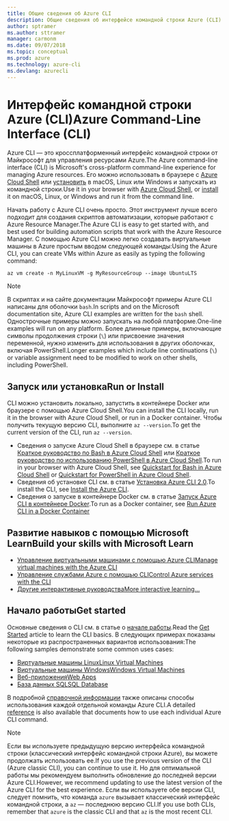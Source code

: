 ```yaml
---
title: Общие сведения об Azure CLI
description: Общие сведения об интерфейсе командной строки Azure (CLI).
author: sptramer
ms.author: sttramer
manager: carmonm
ms.date: 09/07/2018
ms.topic: conceptual
ms.prod: azure
ms.technology: azure-cli
ms.devlang: azurecli
---
```


# <a name="azure-command-line-interface-cli"></a><span data-ttu-id="77e1a-103">Интерфейс командной строки Azure (CLI)</span><span class="sxs-lookup"><span data-stu-id="77e1a-103">Azure Command-Line Interface (CLI)</span></span>

<span data-ttu-id="77e1a-104">Azure CLI — это кроссплатформенный интерфейс командной строки от Майкрософт для управления ресурсами Azure.</span><span class="sxs-lookup"><span data-stu-id="77e1a-104">The Azure command-line interface (CLI) is Microsoft's cross-platform command-line experience for managing Azure resources.</span></span>
<span data-ttu-id="77e1a-105">Его можно использовать в браузере с [Azure Cloud Shell](/azure/cloud-shell/overview) или [установить](install-azure-cli.md) в macOS, Linux или Windows и запускать из командной строки.</span><span class="sxs-lookup"><span data-stu-id="77e1a-105">Use it in your browser with [Azure Cloud Shell](/azure/cloud-shell/overview), or [install](install-azure-cli.md) it on macOS, Linux, or Windows and run it from the command line.</span></span>

<span data-ttu-id="77e1a-106">Начать работу с Azure CLI очень просто. Этот инструмент лучше всего подходит для создания скриптов автоматизации, которые работают с Azure Resource Manager.</span><span class="sxs-lookup"><span data-stu-id="77e1a-106">The Azure CLI is easy to get started with, and best used for building automation scripts that work with the Azure Resource Manager.</span></span>
<span data-ttu-id="77e1a-107">С помощью Azure CLI можно легко создавать виртуальные машины в Azure простым вводом следующей команды:</span><span class="sxs-lookup"><span data-stu-id="77e1a-107">Using the Azure CLI, you can create VMs within Azure as easily as typing the following command:</span></span>

```azurecli-interactive
az vm create -n MyLinuxVM -g MyResourceGroup --image UbuntuLTS
```

> [!NOTE]
>
> <span data-ttu-id="77e1a-108">В скриптах и на сайте документации Майкрософт примеры Azure CLI написаны для оболочки `bash`.</span><span class="sxs-lookup"><span data-stu-id="77e1a-108">In scripts and on the Microsoft documentation site, Azure CLI examples are written for the `bash` shell.</span></span> <span data-ttu-id="77e1a-109">Однострочные примеры можно запускать на любой платформе.</span><span class="sxs-lookup"><span data-stu-id="77e1a-109">One-line examples will run on any platform.</span></span> <span data-ttu-id="77e1a-110">Более длинные примеры, включающие символы продолжения строки (`\`) или присвоение значения переменной, нужно изменить для использования в других оболочках, включая PowerShell.</span><span class="sxs-lookup"><span data-stu-id="77e1a-110">Longer examples which include line continuations (`\`) or variable assignment need to be modified to work on other shells, including PowerShell.</span></span>

## <a name="run-or-install"></a><span data-ttu-id="77e1a-111">Запуск или установка</span><span class="sxs-lookup"><span data-stu-id="77e1a-111">Run or Install</span></span>

<span data-ttu-id="77e1a-112">CLI можно установить локально, запустить в контейнере Docker или браузере с помощью Azure Cloud Shell.</span><span class="sxs-lookup"><span data-stu-id="77e1a-112">You can install the CLI locally, run it in the browser with Azure Cloud Shell, or run in a Docker container.</span></span> <span data-ttu-id="77e1a-113">Чтобы получить текущую версию CLI, выполните `az --version`.</span><span class="sxs-lookup"><span data-stu-id="77e1a-113">To get the current version of the CLI, run `az --version`.</span></span>

* <span data-ttu-id="77e1a-114">Сведения о запуске Azure Cloud Shell в браузере см. в статье [Краткое руководство по Bash в Azure Cloud Shell](/azure/cloud-shell/quickstart) или [Краткое руководство по использованию PowerShell в Azure Cloud Shell](/azure/cloud-shell/quickstart-powershell).</span><span class="sxs-lookup"><span data-stu-id="77e1a-114">To run in your browser with Azure Cloud Shell, see [Quickstart for Bash in Azure Cloud Shell](/azure/cloud-shell/quickstart) or [Quickstart for PowerShell in Azure Cloud Shell](/azure/cloud-shell/quickstart-powershell).</span></span>
* <span data-ttu-id="77e1a-115">Сведения об установке CLI см. в статье [Установка Azure CLI 2.0](install-azure-cli.md).</span><span class="sxs-lookup"><span data-stu-id="77e1a-115">To install the CLI, see [Install the Azure CLI](install-azure-cli.md).</span></span>
* <span data-ttu-id="77e1a-116">Сведения о запуске в контейнере Docker см. в статье [Запуск Azure CLI в контейнере Docker](run-azure-cli-docker.md).</span><span class="sxs-lookup"><span data-stu-id="77e1a-116">To run as a Docker container, see [Run Azure CLI in a Docker Container](run-azure-cli-docker.md)</span></span>

## <a name="build-your-skills-with-microsoft-learn"></a><span data-ttu-id="77e1a-117">Развитие навыков с помощью Microsoft Learn</span><span class="sxs-lookup"><span data-stu-id="77e1a-117">Build your skills with Microsoft Learn</span></span>

- [<span data-ttu-id="77e1a-118">Управление виртуальными машинами с помощью Azure CLI</span><span class="sxs-lookup"><span data-stu-id="77e1a-118">Manage virtual machines with the Azure CLI</span></span>](/learn/modules/manage-virtual-machines-with-azure-cli/)
- [<span data-ttu-id="77e1a-119">Управление службами Azure с помощью CLI</span><span class="sxs-lookup"><span data-stu-id="77e1a-119">Control Azure services with the CLI</span></span>](/learn/modules/control-azure-services-with-cli/)
- [<span data-ttu-id="77e1a-120">Другие интерактивные руководства</span><span class="sxs-lookup"><span data-stu-id="77e1a-120">More interactive learning...</span></span>](/learn/browse/?products=azure-clis)

## <a name="get-started"></a><span data-ttu-id="77e1a-121">Начало работы</span><span class="sxs-lookup"><span data-stu-id="77e1a-121">Get started</span></span>

<span data-ttu-id="77e1a-122">Основные сведения о CLI см. в статье о [начале работы](get-started-with-azure-cli.md).</span><span class="sxs-lookup"><span data-stu-id="77e1a-122">Read the [Get Started](get-started-with-azure-cli.md) article to learn the CLI basics.</span></span> <span data-ttu-id="77e1a-123">В следующих примерах показаны некоторые из распространенных вариантов использования:</span><span class="sxs-lookup"><span data-stu-id="77e1a-123">The following samples demonstrate some common uses cases:</span></span>

- [<span data-ttu-id="77e1a-124">Виртуальные машины Linux</span><span class="sxs-lookup"><span data-stu-id="77e1a-124">Linux Virtual Machines</span></span>](/azure/virtual-machines/virtual-machines-linux-cli-samples?toc=%2fcli%2fazure%2ftoc.json&bc=%2fcli%2fazure%2fbreadcrumb%2ftoc.json)
- [<span data-ttu-id="77e1a-125">Виртуальные машины Windows</span><span class="sxs-lookup"><span data-stu-id="77e1a-125">Windows Virtual Machines</span></span>](/azure/virtual-machines/virtual-machines-windows-cli-samples?toc=%2fcli%2fazure%2ftoc.json&bc=%2fcli%2fazure%2fbreadcrumb%2ftoc.json)
- [<span data-ttu-id="77e1a-126">Веб-приложения</span><span class="sxs-lookup"><span data-stu-id="77e1a-126">Web Apps</span></span>](/azure/app-service-web/app-service-cli-samples?toc=%2fcli%2fazure%2ftoc.json&bc=%2fcli%2fazure%2fbreadcrumb%2ftoc.json)
- [<span data-ttu-id="77e1a-127">База данных SQL</span><span class="sxs-lookup"><span data-stu-id="77e1a-127">SQL Database</span></span>](/azure/sql-database/sql-database-cli-samples?toc=%2fcli%2fazure%2ftoc.json&bc=%2fcli%2fazure%2fbreadcrumb%2ftoc.json)

<span data-ttu-id="77e1a-128">В подробной [справочной информации](/cli/azure/reference-index) также описаны способы использования каждой отдельной команды Azure CLI.</span><span class="sxs-lookup"><span data-stu-id="77e1a-128">A detailed [reference](/cli/azure/reference-index) is also available that documents how to use each individual Azure CLI command.</span></span>

> [!NOTE]
> <span data-ttu-id="77e1a-129">Если вы используете предыдущую версию интерфейса командной строки (классический интерфейс командной строки Azure), вы можете продолжать использовать ее.</span><span class="sxs-lookup"><span data-stu-id="77e1a-129">If you use the previous version of the CLI (Azure classic CLI), you can continue to use it.</span></span>
> <span data-ttu-id="77e1a-130">Но для оптимальной работы мы рекомендуем выполнить обновление до последней версии Azure CLI.</span><span class="sxs-lookup"><span data-stu-id="77e1a-130">However, we recommend updating to use the latest version of the Azure CLI for the best experience.</span></span>
> <span data-ttu-id="77e1a-131">Если вы используете обе версии CLI, следует помнить, что команда `azure` вызывает классический интерфейс командной строки, а `az` — последнюю версию CLI.</span><span class="sxs-lookup"><span data-stu-id="77e1a-131">If you use both CLIs, remember that `azure` is the classic CLI and that `az` is the most recent CLI.</span></span>
